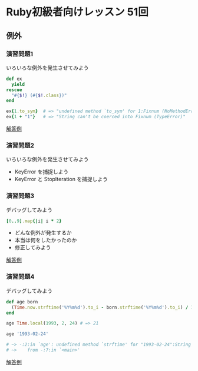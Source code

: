 # Ruby初級者向けレッスン 51回
## 例外

### 演習問題1

いろいろな例外を発生させてみよう

```ruby
def ex
  yield
rescue
  "#{$!} (#{$!.class})"
end

ex{1.to_sym}  # => "undefined method `to_sym' for 1:Fixnum (NoMethodError)"
ex{1 + "1"}   # => "String can't be coerced into Fixnum (TypeError)"
```

[解答例](https://github.com/higaki/learn_ruby_kansai_64/blob/master/ex1.rb)

### 演習問題2

いろいろな例外を発生させてみよう

- KeyError を捕捉しよう
- KeyError と StopIteration を捕捉しよう

### 演習問題3

デバッグしてみよう

```ruby
[0..9].map{|i| i * 2}
```

- どんな例外が発生するか
- 本当は何をしたかったのか
- 修正してみよう

[解答例](https://github.com/higaki/learn_ruby_kansai_64/blob/master/ex3.rb)

### 演習問題4

デバッグしてみよう

```ruby
def age born
  (Time.now.strftime('%Y%m%d').to_i - born.strftime('%Y%m%d').to_i) / 1_00_00
end

age Time.local(1993, 2, 24) # => 21

age '1993-02-24'

# ~> -:2:in `age': undefined method `strftime' for "1993-02-24":String (NoMethodError)
# ~> 	from -:7:in `<main>'
```

[解答例](https://github.com/higaki/learn_ruby_kansai_64/blob/master/ex4.rb)
